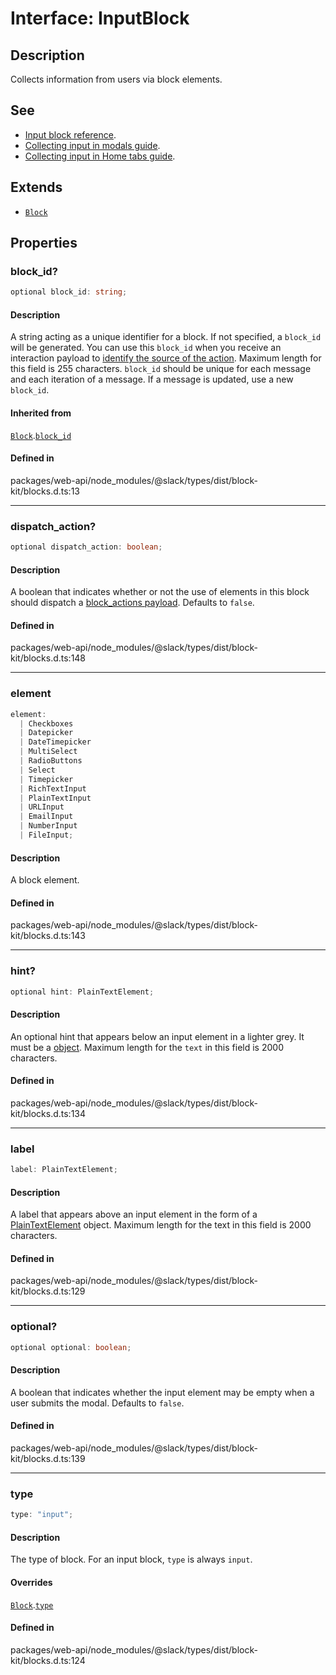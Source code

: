 # Interface: InputBlock

## Description

Collects information from users via block elements.

## See

 - [Input block reference](https://api.slack.com/reference/block-kit/blocks#input).
 - [Collecting input in modals guide](https://api.slack.com/surfaces/modals#gathering_input).
 - [Collecting input in Home tabs guide](https://api.slack.com/surfaces/app-home#gathering_input).

## Extends

- [`Block`](Interface.Block.md)

## Properties

### block\_id?

```ts
optional block_id: string;
```

#### Description

A string acting as a unique identifier for a block. If not specified, a `block_id` will be generated.
You can use this `block_id` when you receive an interaction payload to
[identify the source of the action](https://api.slack.com/interactivity/handling#payloads).
Maximum length for this field is 255 characters. `block_id` should be unique for each message and each iteration of
a message. If a message is updated, use a new `block_id`.

#### Inherited from

[`Block`](Interface.Block.md).[`block_id`](Interface.Block.md#block_id)

#### Defined in

packages/web-api/node\_modules/@slack/types/dist/block-kit/blocks.d.ts:13

***

### dispatch\_action?

```ts
optional dispatch_action: boolean;
```

#### Description

A boolean that indicates whether or not the use of elements in this block should dispatch a
[block_actions payload](https://api.slack.com/reference/interaction-payloads/block-actions). Defaults to `false`.

#### Defined in

packages/web-api/node\_modules/@slack/types/dist/block-kit/blocks.d.ts:148

***

### element

```ts
element: 
  | Checkboxes
  | Datepicker
  | DateTimepicker
  | MultiSelect
  | RadioButtons
  | Select
  | Timepicker
  | RichTextInput
  | PlainTextInput
  | URLInput
  | EmailInput
  | NumberInput
  | FileInput;
```

#### Description

A block element.

#### Defined in

packages/web-api/node\_modules/@slack/types/dist/block-kit/blocks.d.ts:143

***

### hint?

```ts
optional hint: PlainTextElement;
```

#### Description

An optional hint that appears below an input element in a lighter grey. It must be a
[object](Interface.PlainTextElement.md). Maximum length for the `text` in this field is 2000 characters.

#### Defined in

packages/web-api/node\_modules/@slack/types/dist/block-kit/blocks.d.ts:134

***

### label

```ts
label: PlainTextElement;
```

#### Description

A label that appears above an input element in the form of a [PlainTextElement](Interface.PlainTextElement.md) object.
Maximum length for the text in this field is 2000 characters.

#### Defined in

packages/web-api/node\_modules/@slack/types/dist/block-kit/blocks.d.ts:129

***

### optional?

```ts
optional optional: boolean;
```

#### Description

A boolean that indicates whether the input element may be empty when a user submits the modal.
Defaults to `false`.

#### Defined in

packages/web-api/node\_modules/@slack/types/dist/block-kit/blocks.d.ts:139

***

### type

```ts
type: "input";
```

#### Description

The type of block. For an input block, `type` is always `input`.

#### Overrides

[`Block`](Interface.Block.md).[`type`](Interface.Block.md#type)

#### Defined in

packages/web-api/node\_modules/@slack/types/dist/block-kit/blocks.d.ts:124

